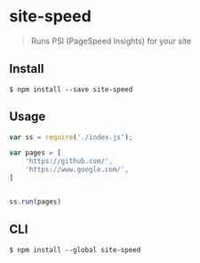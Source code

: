 # site-speed

> Runs PSI (PageSpeed Insights) for your site


## Install

```
$ npm install --save site-speed
```


## Usage

```js
var ss = require('./index.js');

var pages = [
    'https://github.com/',
    'https://www.google.com/',
]


ss.run(pages)
```

## CLI

```
$ npm install --global site-speed
```